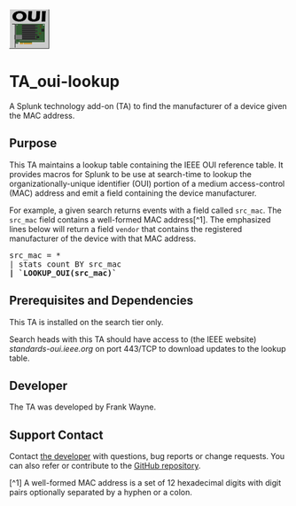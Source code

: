 ![icon](static/appIcon_2x.png)

# TA_oui-lookup

A Splunk technology add-on (TA) to find the manufacturer of a device given the MAC address.

## Purpose

This TA maintains a lookup table containing the IEEE OUI reference table.
It provides macros for Splunk to be use at search-time to lookup the organizationally-unique identifier (OUI) portion of a medium access-control (MAC) address and emit a field containing the device manufacturer.

For example, a given search returns events with a field called `src_mac`.
The `src_mac` field contains a well-formed MAC address[^1].
The emphasized lines below will return a field `vendor` that contains the registered manufacturer of the device with that MAC address.

<pre>
src_mac = *
| stats count BY src_mac
<b>| `LOOKUP_OUI(src_mac)`</b>
</pre>

## Prerequisites and Dependencies

This TA is installed on the search tier only.

Search heads with this TA should have access to (the IEEE website) *standards-oui.ieee.org* on port 443/TCP to download updates to the lookup table.

## Developer

The TA was developed by Frank Wayne.

## Support Contact

Contact [the developer](mailto:frank.wayne@northwestern.edu?subject=TA_oui-lookup) with questions, bug reports or change requests. You can also refer or contribute to the [GitHub repository](https://github.com/thatfrankwayne/TA_oui-lookup).

[^1] A well-formed MAC address is a set of 12 hexadecimal digits with digit pairs optionally separated by a hyphen or a colon.
